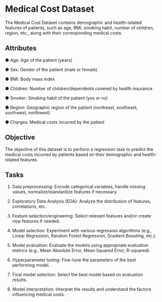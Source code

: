 # Medical Cost Dataset

The Medical Cost Dataset contains demographic and health-related features of patients, such as age, BMI, smoking habit, number of children, region, etc., along with their corresponding medical costs.

## Attributes

● Age: Age of the patient (years)

● Sex: Gender of the patient (male or female)

● BMI: Body mass index

● Children: Number of children/dependents covered by health insurance

● Smoker: Smoking habit of the patient (yes or no)

● Region: Geographic region of the patient (northeast, southeast, southwest, northwest)

● Charges: Medical costs incurred by the patient

## Objective

The objective of this dataset is to perform a regression task to predict the medical costs incurred by patients based on their demographic and health-related features.


## Tasks

1. Data preprocessing: Encode categorical variables, handle missing values, normalize/standardize features if necessary.

2. Exploratory Data Analysis (EDA): Analyze the distribution of features, correlations, etc.


3. Feature selection/engineering: Select relevant features and/or create new features if needed.

4. Model selection: Experiment with various regression algorithms (e.g., Linear Regression, Random Forest Regression, Gradient Boosting, etc.).

5. Model evaluation: Evaluate the models using appropriate evaluation metrics (e.g., Mean Absolute Error, Mean Squared Error, R-squared).

6. Hyperparameter tuning: Fine-tune the parameters of the best performing model.

7. Final model selection: Select the best model based on evaluation results.

8. Model interpretation: Interpret the results and understand the factors influencing medical costs.
